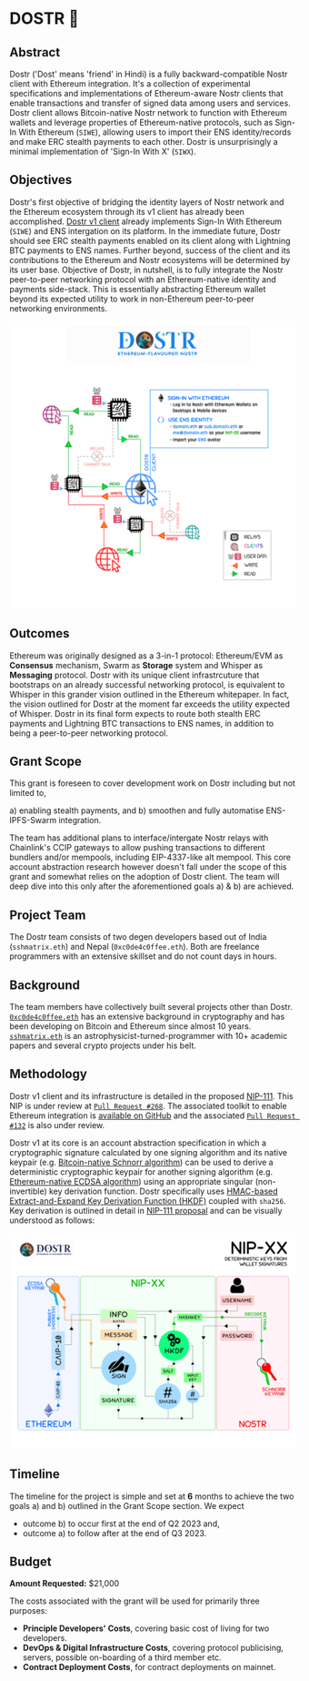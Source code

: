 # DOSTR 📡

## Abstract
Dostr ('Dost' means 'friend' in Hindi) is a fully backward-compatible Nostr client with Ethereum integration. It's a collection of experimental specifications and implementations of Ethereum-aware Nostr clients that enable transactions and transfer of signed data among users and services. Dostr client allows Bitcoin-native Nostr network to function with Ethereum wallets and leverage properties of Ethereum-native protocols, such as Sign-In With Ethereum (`SIWE`), allowing users to import their ENS identity/records and make ERC stealth payments to each other. Dostr is unsurprisingly a minimal implementation of 'Sign-In With X' (`SIWX`).

## Objectives
Dostr's first objective of bridging the identity layers of Nostr network and the Ethereum ecosystem through its v1 client has already been accomplished. [Dostr v1 client](https://dostr.eth.limo) already implements Sign-In With Ethereum (`SIWE`) and ENS intergation on its platform. In the immediate future, Dostr should see ERC stealth payments enabled on its client along with Lightning BTC payments to ENS names. Further beyond, success of the client and its contributions to the Ethereum and Nostr ecosystems will be determined by its user base. Objective of Dostr, in nutshell, is to fully integrate the Nostr peer-to-peer networking protocol with an Ethereum-native identity and payments side-stack. This is essentially abstracting Ethereum wallet beyond its expected utility to work in non-Ethereum peer-to-peer networking environments.

![](https://raw.githubusercontent.com/dostr-eth/resources/main/graphics/dostr.png)

## Outcomes
Ethereum was originally designed as a 3-in-1 protocol: Ethereum/EVM as **Consensus** mechanism, Swarm as **Storage** system and Whisper as **Messaging** protocol. Dostr with its unique client infrastrcuture that bootstraps on an already successful networking protocol, is equivalent to Whisper in this grander vision outlined in the Ethereum whitepaper. In fact, the vision outlined for Dostr at the moment far exceeds the utility expected of Whisper. Dostr in its final form expects to route both stealth ERC payments and Lightning BTC transactions to ENS names, in addition to being a peer-to-peer networking protocol.  

## Grant Scope
This grant is foreseen to cover development work on Dostr including but not limited to,

a) enabling stealth payments, and
b) smoothen and fully automatise ENS-IPFS-Swarm integration.

The team has additional plans to interface/intergate Nostr relays with Chainlink's CCIP gateways to allow pushing transactions to different bundlers and/or mempools, including EIP-4337-like alt mempool. This core account abstraction research however doesn't fall under the scope of this grant and somewhat relies on the adoption of Dostr client. The team will deep dive into this only after the aforementioned goals a) & b) are achieved.

## Project Team
The Dostr team consists of two degen developers based out of India (`sshmatrix.eth`) and Nepal (`0xc0de4c0ffee.eth`). Both are freelance programmers with an extensive skillset and do not count days in hours.

## Background
The team members have collectively built several projects other than Dostr. [`0xc0de4c0ffee.eth`](https://github.com/0xc0de4c0ffee) has an extensive background in cryptography and has been developing on Bitcoin and Ethereum since almost 10 years. [`sshmatrix.eth`](https://sshmatrix.eth.limo) is an astrophysicist-turned-programmer with 10+ academic papers and several crypto projects under his belt.

## Methodology
Dostr v1 client and its infrastructure is detailed in the proposed [NIP-111](https://github.com/dostr-eth/nips/blob/ethkeygen/111.md). This NIP is under review at [`Pull Request #268`](https://github.com/nostr-protocol/nips/pull/268). The associated toolkit to enable Ethereum integration is [available on GitHub](https://github.com/dostr-eth/nostr-tools/tree/sign-in-with-x) and the associated [`Pull Request #132`](https://github.com/nbd-wtf/nostr-tools/pull/132) is also under review.

Dostr v1 at its core is an account abstraction specification in which a cryptographic signature calculated by one signing algorithm and its native keypair (e.g. [Bitcoin-native Schnorr algorithm](https://github.com/bitcoin/bips/blob/master/bip-0340.mediawiki)) can be used to derive a deterministic cryptographic keypair for another signing algorithm (e.g. [Ethereum-native ECDSA algorithm](https://eips.ethereum.org/EIPS/eip-191)) using an appropriate singular (non-invertible) key derivation function. Dostr specifically uses [HMAC-based Extract-and-Expand Key Derivation Function (HKDF)](https://datatracker.ietf.org/doc/html/rfc5869) coupled with `sha256`. Key derivation is outlined in detail in [NIP-111 proposal](https://github.com/dostr-eth/nips/blob/ethkeygen/111.md) and can be visually understood as follows:

![](https://raw.githubusercontent.com/dostr-eth/resources/main/graphics/nip-xx.png)

## Timeline
The timeline for the project is simple and set at **6** months to achieve the two goals a) and b) outlined in the Grant Scope section. We expect

- outcome b) to occur first at the end of Q2 2023 and,
- outcome a) to follow after at the end of Q3 2023.

## Budget
**Amount Requested:** $21,000

The costs associated with the grant will be used for primarily three purposes:

- **Principle Developers' Costs**, covering basic cost of living for two developers.
- **DevOps & Digital Infrastructure Costs**, covering protocol publicising, servers, possible on-boarding of a third member etc.
- **Contract Deployment Costs**, for contract deployments on mainnet.
